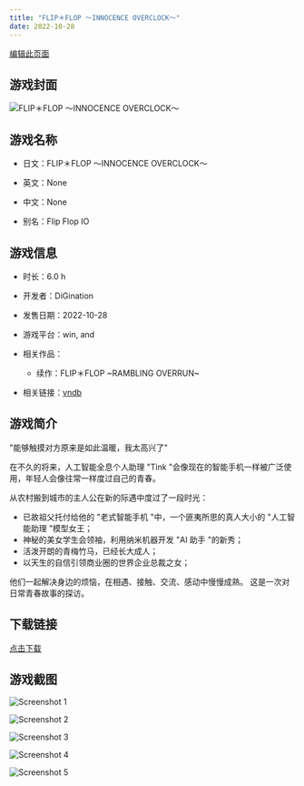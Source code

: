 ```yaml
---
title: "FLIP＊FLOP 〜INNOCENCE OVERCLOCK〜"
date: 2022-10-28
---
```

[编辑此页面](https://github.com/ACG-3/ADV3-source/blob/main/source/_posts/games/FLIP%EF%BC%8AFLOP%20%E3%80%9CINNOCENCE%20OVERCLOCK%E3%80%9C.md)

## 游戏封面

![FLIP＊FLOP 〜INNOCENCE OVERCLOCK〜](https%3A//pan.timero.xyz/onedrive/img_lib_001/FLIP%EF%BC%8AFLOP%20%E3%80%9CINNOCENCE%20OVERCLOCK%E3%80%9C_cover.avif)


## 游戏名称

- 日文：FLIP＊FLOP 〜INNOCENCE OVERCLOCK〜
- 英文：None
- 中文：None

- 别名：Flip Flop IO


## 游戏信息

- 时长：6.0 h
- 开发者：DiGination
- 发售日期：2022-10-28
- 游戏平台：win, and
- 相关作品：
   - 续作：FLIP＊FLOP ~RAMBLING OVERRUN~

- 相关链接：[vndb](https://vndb.org/v37021)


## 游戏简介

"能够触摸对方原来是如此温暖，我太高兴了"

在不久的将来，人工智能全息个人助理 "Tink "会像现在的智能手机一样被广泛使用，年轻人会像往常一样度过自己的青春。

从农村搬到城市的主人公在新的际遇中度过了一段时光：
- 已故祖父托付给他的 "老式智能手机 "中，一个匪夷所思的真人大小的 "人工智能助理 "模型女王；
- 神秘的美女学生会领袖，利用纳米机器开发 "AI 助手 "的新秀；
- 活泼开朗的青梅竹马，已经长大成人；
- 以天生的自信引领商业圈的世界企业总裁之女；

他们一起解决身边的烦恼，在相遇、接触、交流、感动中慢慢成熟。
这是一次对日常青春故事的探访。




## 下载链接

[点击下载](https://pan.timero.xyz/onedrive/adv_lib_001/FLIP%EF%BC%8AFLOP%20%E3%80%9CINNOCENCE%20OVERCLOCK%E3%80%9C)


## 游戏截图


![Screenshot 1](https%3A//pan.timero.xyz/onedrive/img_lib_001/FLIP%EF%BC%8AFLOP%20%E3%80%9CINNOCENCE%20OVERCLOCK%E3%80%9C_Screenshot_1.avif)

![Screenshot 2](https%3A//pan.timero.xyz/onedrive/img_lib_001/FLIP%EF%BC%8AFLOP%20%E3%80%9CINNOCENCE%20OVERCLOCK%E3%80%9C_Screenshot_2.avif)

![Screenshot 3](https%3A//pan.timero.xyz/onedrive/img_lib_001/FLIP%EF%BC%8AFLOP%20%E3%80%9CINNOCENCE%20OVERCLOCK%E3%80%9C_Screenshot_3.avif)

![Screenshot 4](https%3A//pan.timero.xyz/onedrive/img_lib_001/FLIP%EF%BC%8AFLOP%20%E3%80%9CINNOCENCE%20OVERCLOCK%E3%80%9C_Screenshot_4.avif)

![Screenshot 5](https%3A//pan.timero.xyz/onedrive/img_lib_001/FLIP%EF%BC%8AFLOP%20%E3%80%9CINNOCENCE%20OVERCLOCK%E3%80%9C_Screenshot_5.avif)

